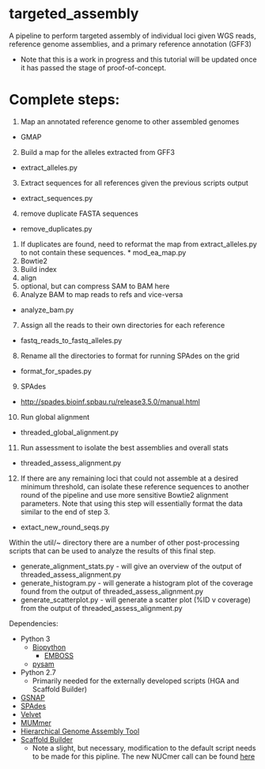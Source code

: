 # targeted_assembly
A pipeline to perform targeted assembly of individual loci given WGS reads, reference genome assemblies, and a primary reference annotation (GFF3)

* Note that this is a work in progress and this tutorial will be updated once it has passed the stage of proof-of-concept.

# Complete steps:
1. Map an annotated reference genome to other assembled genomes
  * GMAP
2. Build a map for the alleles extracted from GFF3
  * extract_alleles.py 
3. Extract sequences for all references given the previous scripts output
  * extract_sequences.py 
4. remove duplicate FASTA sequences
  * remove_duplicates.py
  1. If duplicates are found, need to reformat the map from extract_alleles.py to not contain these sequences.
    * mod_ea_map.py
5. Bowtie2
  1. Build index
  2. align
  3. optional, but can compress SAM to BAM here
6. Analyze BAM to map reads to refs and vice-versa 
  * analyze_bam.py
7. Assign all the reads to their own directories for each reference
  * fastq_reads_to_fastq_alleles.py
8. Rename all the directories to format for running SPAdes on the grid 
  * format_for_spades.py
9. SPAdes
  * http://spades.bioinf.spbau.ru/release3.5.0/manual.html
10. Run global alignment 
  * threaded_global_alignment.py
11. Run assessment to isolate the best assemblies and overall stats
  * threaded_assess_alignment.py
12. If there are any remaining loci that could not assemble at a desired minimum threshold, can isolate these reference sequences to another round of the pipeline and use more sensitive Bowtie2 alignment parameters. Note that using this step will essentially format the data similar to the end of step 3. 
  * extact_new_round_seqs.py

Within the util/~ directory there are a number of other post-processing scripts that can
be used to analyze the results of this final step. 
* generate_alignment_stats.py - will give an overview of the output of threaded_assess_alignment.py
* generate_histogram.py - will generate a histogram plot of the coverage found from the output of threaded_assess_alignment.py
* generate_scatterplot.py - will generate a scatter plot (%ID v coverage) from the output of threaded_assess_alignment.py


Dependencies:
- Python 3
  * [Biopython](https://pypi.python.org/pypi/biopython/1.66)
    * [EMBOSS](http://emboss.open-bio.org/)
  * [pysam](https://pypi.python.org/pypi/pysam)
- Python 2.7
  * Primarily needed for the externally developed scripts (HGA and Scaffold Builder)
- [GSNAP](http://research-pub.gene.com/gmap/)
- [SPAdes](http://bioinf.spbau.ru/spades)
- [Velvet](https://www.ebi.ac.uk/~zerbino/velvet/)
- [MUMmer](http://mummer.sourceforge.net/manual/)
- [Hierarchical Genome Assembly Tool](https://github.com/aalokaily/Hierarchical-Genome-Assembly-HGA)
- [Scaffold Builder](https://github.com/metageni/Scaffold_builder)
  * Note a slight, but necessary, modification to the default script needs to be made for this pipline. The new NUCmer call can be found [here](https://github.com/jmatsumura/Scaffold_builder/blob/master/scaffold_builder.py)
